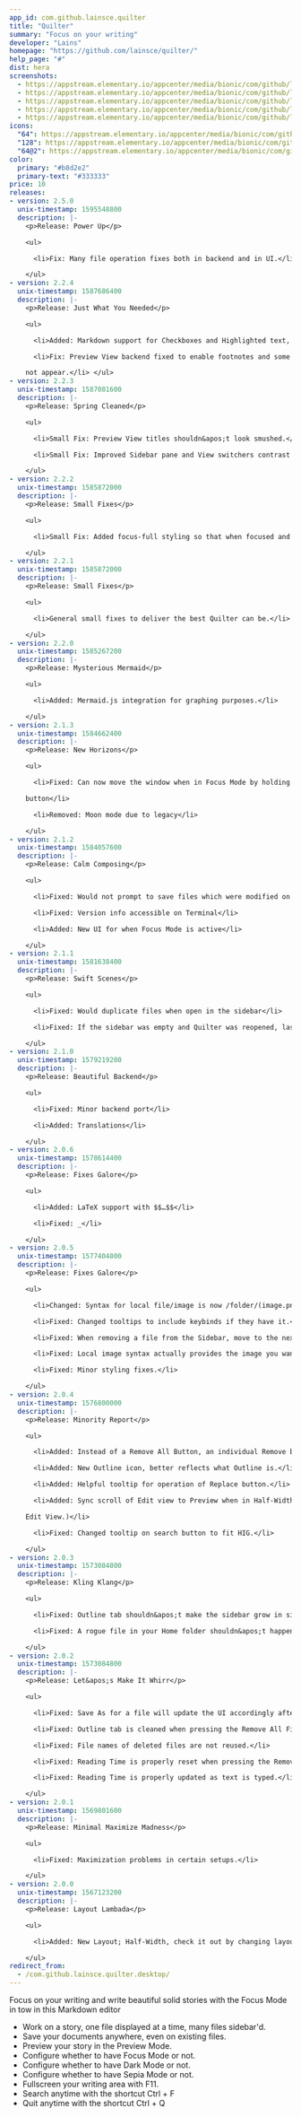 ```yaml
---
app_id: com.github.lainsce.quilter
title: "Quilter"
summary: "Focus on your writing"
developer: "Lains"
homepage: "https://github.com/lainsce/quilter/"
help_page: "#"
dist: hera
screenshots:
  - https://appstream.elementary.io/appcenter/media/bionic/com/github/lainsce.quilter/A1DD566F99DCF79CA19067A43D6E7843/screenshots/image-1_orig.png
  - https://appstream.elementary.io/appcenter/media/bionic/com/github/lainsce.quilter/A1DD566F99DCF79CA19067A43D6E7843/screenshots/image-2_orig.png
  - https://appstream.elementary.io/appcenter/media/bionic/com/github/lainsce.quilter/A1DD566F99DCF79CA19067A43D6E7843/screenshots/image-3_orig.png
  - https://appstream.elementary.io/appcenter/media/bionic/com/github/lainsce.quilter/A1DD566F99DCF79CA19067A43D6E7843/screenshots/image-4_orig.png
  - https://appstream.elementary.io/appcenter/media/bionic/com/github/lainsce.quilter/A1DD566F99DCF79CA19067A43D6E7843/screenshots/image-5_orig.png
icons:
  "64": https://appstream.elementary.io/appcenter/media/bionic/com/github/lainsce.quilter/A1DD566F99DCF79CA19067A43D6E7843/icons/64x64/com.github.lainsce.quilter_com.github.lainsce.quilter.png
  "128": https://appstream.elementary.io/appcenter/media/bionic/com/github/lainsce.quilter/A1DD566F99DCF79CA19067A43D6E7843/icons/128x128/com.github.lainsce.quilter_com.github.lainsce.quilter.png
  "64@2": https://appstream.elementary.io/appcenter/media/bionic/com/github/lainsce.quilter/A1DD566F99DCF79CA19067A43D6E7843/icons/64x64@2/com.github.lainsce.quilter_com.github.lainsce.quilter.png
color:
  primary: "#b8d2e2"
  primary-text: "#333333"
price: 10
releases:
- version: 2.5.0
  unix-timestamp: 1595548800
  description: |-
    <p>Release: Power Up</p>

    <ul>

      <li>Fix: Many file operation fixes both in backend and in UI.</li>

    </ul>
- version: 2.2.4
  unix-timestamp: 1587686400
  description: |-
    <p>Release: Just What You Needed</p>

    <ul>

      <li>Added: Markdown support for Checkboxes and Highlighted text, as well as subscript and superscript.</li>

      <li>Fix: Preview View backend fixed to enable footnotes and some other Markdown goodies, because before they&apos;d

    not appear.</li> </ul>
- version: 2.2.3
  unix-timestamp: 1587081600
  description: |-
    <p>Release: Spring Cleaned</p>

    <ul>

      <li>Small Fix: Preview View titles shouldn&apos;t look smushed.</li>

      <li>Small Fix: Improved Sidebar pane and View switchers contrast in Dark Mode.</li>

    </ul>
- version: 2.2.2
  unix-timestamp: 1585872000
  description: |-
    <p>Release: Small Fixes</p>

    <ul>

      <li>Small Fix: Added focus-full styling so that when focused and not half-width, the styling doesn&apos;t look bugged.</li>

    </ul>
- version: 2.2.1
  unix-timestamp: 1585872000
  description: |-
    <p>Release: Small Fixes</p>

    <ul>

      <li>General small fixes to deliver the best Quilter can be.</li>

    </ul>
- version: 2.2.0
  unix-timestamp: 1585267200
  description: |-
    <p>Release: Mysterious Mermaid</p>

    <ul>

      <li>Added: Mermaid.js integration for graphing purposes.</li>

    </ul>
- version: 2.1.3
  unix-timestamp: 1584662400
  description: |-
    <p>Release: New Horizons</p>

    <ul>

      <li>Fixed: Can now move the window when in Focus Mode by holding mouse right-click on the &quot;Exit Focus Mode&quot;

    button</li>

      <li>Removed: Moon mode due to legacy</li>

    </ul>
- version: 2.1.2
  unix-timestamp: 1584057600
  description: |-
    <p>Release: Calm Composing</p>

    <ul>

      <li>Fixed: Would not prompt to save files which were modified on changing between them</li>

      <li>Fixed: Version info accessible on Terminal</li>

      <li>Added: New UI for when Focus Mode is active</li>

    </ul>
- version: 2.1.1
  unix-timestamp: 1581638400
  description: |-
    <p>Release: Swift Scenes</p>

    <ul>

      <li>Fixed: Would duplicate files when open in the sidebar</li>

      <li>Fixed: If the sidebar was empty and Quilter was reopened, last file contents would still appear</li>

    </ul>
- version: 2.1.0
  unix-timestamp: 1579219200
  description: |-
    <p>Release: Beautiful Backend</p>

    <ul>

      <li>Fixed: Minor backend port</li>

      <li>Added: Translations</li>

    </ul>
- version: 2.0.6
  unix-timestamp: 1578614400
  description: |-
    <p>Release: Fixes Galore</p>

    <ul>

      <li>Added: LaTeX support with $$…$$</li>

      <li>Fixed: _</li>

    </ul>
- version: 2.0.5
  unix-timestamp: 1577404800
  description: |-
    <p>Release: Fixes Galore</p>

    <ul>

      <li>Changed: Syntax for local file/image is now /folder/(image.png/file.md) (:image/:file)</li>

      <li>Fixed: Changed tooltips to include keybinds if they have it.</li>

      <li>Fixed: When removing a file from the Sidebar, move to the next one immediately.</li>

      <li>Fixed: Local image syntax actually provides the image you wanted to appear.</li>

      <li>Fixed: Minor styling fixes.</li>

    </ul>
- version: 2.0.4
  unix-timestamp: 1576800000
  description: |-
    <p>Release: Minority Report</p>

    <ul>

      <li>Added: Instead of a Remove All Button, an individual Remove button for each file.</li>

      <li>Added: New Outline icon, better reflects what Outline is.</li>

      <li>Added: Helpful tooltip for operation of Replace button.</li>

      <li>Added: Sync scroll of Edit view to Preview when in Half-Width Layout. (Note: Won&apos;t sync Preview scroll to

    Edit View.)</li>

      <li>Fixed: Changed tooltip on search button to fit HIG.</li>

    </ul>
- version: 2.0.3
  unix-timestamp: 1573084800
  description: |-
    <p>Release: Kling Klang</p>

    <ul>

      <li>Fixed: Outline tab shouldn&apos;t make the sidebar grow in size anymore.</li>

      <li>Fixed: A rogue file in your Home folder shouldn&apos;t happen anymore.</li>

    </ul>
- version: 2.0.2
  unix-timestamp: 1573084800
  description: |-
    <p>Release: Let&apos;s Make It Whirr</p>

    <ul>

      <li>Fixed: Save As for a file will update the UI accordingly after usage.</li>

      <li>Fixed: Outline tab is cleaned when pressing the Remove All Files button.</li>

      <li>Fixed: File names of deleted files are not reused.</li>

      <li>Fixed: Reading Time is properly reset when pressing the Remove All Files button.</li>

      <li>Fixed: Reading Time is properly updated as text is typed.</li>

    </ul>
- version: 2.0.1
  unix-timestamp: 1569801600
  description: |-
    <p>Release: Minimal Maximize Madness</p>

    <ul>

      <li>Fixed: Maximization problems in certain setups.</li>

    </ul>
- version: 2.0.0
  unix-timestamp: 1567123200
  description: |-
    <p>Release: Layout Lambada</p>

    <ul>

      <li>Added: New Layout; Half-Width, check it out by changing layouts on the statusbar.</li>

    </ul>
redirect_from:
  - /com.github.lainsce.quilter.desktop/
---
```


<p>Focus on your writing and write beautiful solid stories with the Focus Mode in tow in this Markdown editor</p>
<ul>
  <li>Work on a story, one file displayed at a time, many files sidebar&apos;d.</li>
  <li>Save your documents anywhere, even on existing files.</li>
  <li>Preview your story in the Preview Mode.</li>
  <li>Configure whether to have Focus Mode or not.</li>
  <li>Configure whether to have Dark Mode or not.</li>
  <li>Configure whether to have Sepia Mode or not.</li>
  <li>Fullscreen your writing area with F11.</li>
  <li>Search anytime with the shortcut Ctrl + F</li>
  <li>Quit anytime with the shortcut Ctrl + Q</li>
</ul>